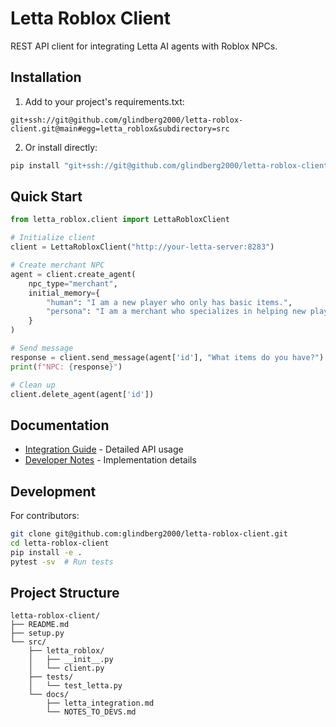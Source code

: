 # Letta Roblox Client

REST API client for integrating Letta AI agents with Roblox NPCs.

## Installation

1. Add to your project's requirements.txt:
```
git+ssh://git@github.com/glindberg2000/letta-roblox-client.git@main#egg=letta_roblox&subdirectory=src
```

2. Or install directly:
```bash
pip install "git+ssh://git@github.com/glindberg2000/letta-roblox-client.git@main#egg=letta_roblox&subdirectory=src"
```

## Quick Start

```python
from letta_roblox.client import LettaRobloxClient

# Initialize client
client = LettaRobloxClient("http://your-letta-server:8283")

# Create merchant NPC
agent = client.create_agent(
    npc_type="merchant",
    initial_memory={
        "human": "I am a new player who only has basic items.",
        "persona": "I am a merchant who specializes in helping new players."
    }
)

# Send message
response = client.send_message(agent['id'], "What items do you have?")
print(f"NPC: {response}")

# Clean up
client.delete_agent(agent['id'])
```

## Documentation
- [Integration Guide](src/docs/letta_integration.md) - Detailed API usage
- [Developer Notes](src/docs/NOTES_TO_DEVS.md) - Implementation details

## Development

For contributors:
```bash
git clone git@github.com:glindberg2000/letta-roblox-client.git
cd letta-roblox-client
pip install -e .
pytest -sv  # Run tests
```

## Project Structure
```
letta-roblox-client/
├── README.md
├── setup.py
└── src/
    ├── letta_roblox/
    │   ├── __init__.py
    │   └── client.py
    ├── tests/
    │   └── test_letta.py
    └── docs/
        ├── letta_integration.md
        └── NOTES_TO_DEVS.md
```

